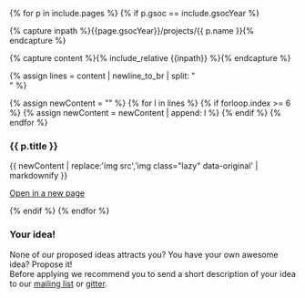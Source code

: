 <div id="div-project-ideas" class="gsoc-accordion" markdown="1">

{% for p in include.pages %}
 {% if p.gsoc == include.gsocYear %}

 {% capture inpath %}{{page.gsocYear}}/projects/{{ p.name }}{% endcapture %}


 {% capture content %}{% include_relative {{inpath}} %}{% endcapture %}

<!-- probably the ugliest way to remove the YAML front matter -->
{% assign lines = content | newline_to_br | split: "<br />" %}

{% assign newContent = "" %}
{% for l in lines %}
    {% if forloop.index >= 6 %}
		{% assign newContent  = newContent | append: l %}
	{% endif %}
{% endfor %}

<h3> {{ p.title }} </h3>

<div>

{{ newContent | replace:'img src','img class="lazy" data-original' |  markdownify }}


<div class="gsoc-new-page">
<a class="btn btn-info" href="{{ p.url }}" target="_blank">Open in a new page</a>
</div>

<!--<hr class="fancy-line">-->
</div>

{% endif %}
{% endfor %}

<h3> Your idea! </h3>

None of our proposed ideas attracts you? You have your own awesome idea? Propose it!  
Before applying we recommend you to send a short description of your idea to our [mailing list](mailto:biojs@googlegroups.com) or [gitter](https://gitter.im/biojs/biojs).

</div>

<script>
document.addEventListener("DOMContentLoaded", function() {
    $("#div-project-ideas").accordion({
        active: false,
        collapsible: true,
        autoHeight: false,
        heightStyle: "content",
    });
});
</script>
